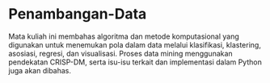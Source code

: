 # Penambangan-Data
Mata kuliah ini membahas algoritma dan metode komputasional yang digunakan untuk menemukan pola dalam data melalui klasifikasi, klastering, asosiasi, regresi, dan visualisasi. Proses data mining menggunakan pendekatan CRISP-DM, serta isu-isu terkait dan implementasi dalam Python juga akan dibahas.

